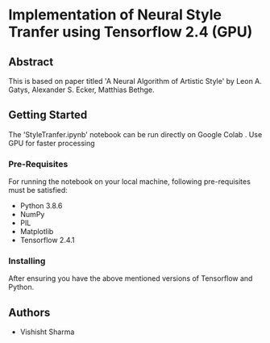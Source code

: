 
# Implementation of Neural Style Tranfer using Tensorflow 2.4 (GPU)
## Abstract
This is based on paper titled 'A Neural Algorithm of Artistic Style' by Leon A. Gatys, Alexander S. Ecker, Matthias Bethge.
## Getting Started
The 'StyleTranfer.ipynb' notebook can be run directly on Google Colab .
Use GPU for faster processing
 
### Pre-Requisites
For running the notebook on your local machine, following pre-requisites must be satisfied:
- Python 3.8.6
- NumPy
- PIL
- Matplotlib
- Tensorflow 2.4.1
### Installing
After ensuring you have the above mentioned versions of Tensorflow and Python.

## Authors
* Vishisht Sharma
